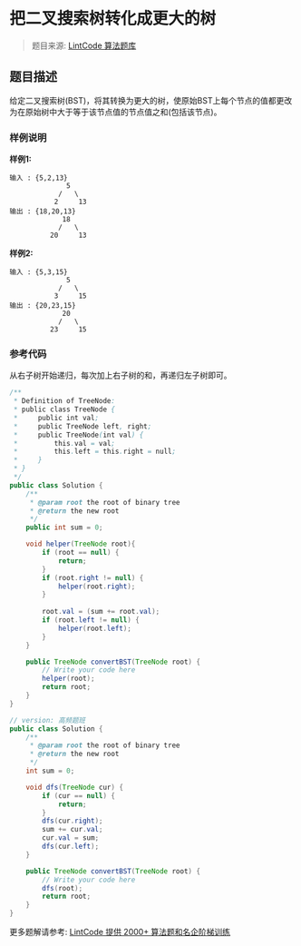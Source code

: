 # 把二叉搜索树转化成更大的树
 > 题目来源: [LintCode 算法题库](https://www.lintcode.com/problem/convert-bst-to-greater-tree/?utm_source=sc-github-wzz)
 ## 题目描述
 给定二叉搜索树(BST)，将其转换为更大的树，使原始BST上每个节点的值都更改为在原始树中大于等于该节点值的节点值之和(包括该节点)。
 ### 样例说明
 **样例1:**

```
输入 : {5,2,13}
              5
            /   \
           2     13
输出 : {18,20,13}
             18
            /   \
          20     13
```

**样例2:**

```
输入 : {5,3,15}
              5
            /   \
           3     15
输出 : {20,23,15}
             20
            /   \
          23     15
```


 ### 参考代码
 从右子树开始递归，每次加上右子树的和，再递归左子树即可。
```java
/**
 * Definition of TreeNode:
 * public class TreeNode {
 *     public int val;
 *     public TreeNode left, right;
 *     public TreeNode(int val) {
 *         this.val = val;
 *         this.left = this.right = null;
 *     }
 * }
 */
public class Solution {
    /**
     * @param root the root of binary tree
     * @return the new root
     */
    public int sum = 0;

    void helper(TreeNode root){
        if (root == null) {
            return;
        }
        if (root.right != null) {
            helper(root.right);
        }
        
        root.val = (sum += root.val);
        if (root.left != null) {
            helper(root.left);
        }
    }

    public TreeNode convertBST(TreeNode root) {
        // Write your code here
        helper(root);
        return root;
    }
}

// version: 高频题班
public class Solution {
    /**
     * @param root the root of binary tree
     * @return the new root
     */
    int sum = 0;

    void dfs(TreeNode cur) {
        if (cur == null) {
            return;
        }
        dfs(cur.right);
        sum += cur.val;
        cur.val = sum;
        dfs(cur.left);
    }

    public TreeNode convertBST(TreeNode root) {
        // Write your code here
        dfs(root);
        return root;
    }
}
```
 更多题解请参考: [LintCode 提供 2000+ 算法题和名企阶梯训练](https://www.lintcode.com/problem/?utm_source=sc-github-wzz)